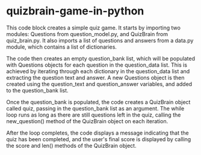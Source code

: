 # quizbrain-game-in-python

This code block creates a simple quiz game. It starts by importing two modules: Questions from question_model.py, and QuizBrain from quiz_brain.py. It also imports a list of questions and answers from a data.py module, which contains a list of dictionaries.

The code then creates an empty question_bank list, which will be populated with Questions objects for each question in the question_data list. This is achieved by iterating through each dictionary in the question_data list and extracting the question text and answer. A new Questions object is then created using the question_text and question_answer variables, and added to the question_bank list.

Once the question_bank is populated, the code creates a QuizBrain object called quiz, passing in the question_bank list as an argument. The while loop runs as long as there are still questions left in the quiz, calling the new_question() method of the QuizBrain object on each iteration.

After the loop completes, the code displays a message indicating that the quiz has been completed, and the user's final score is displayed by calling the score and len() methods of the QuizBrain object.
